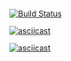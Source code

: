 [![Build Status](https://travis-ci.com/bugaga427/python-project-lvl1.png?branch=master)](https://travis-ci.com/bugaga427/python-project-lvl1.png?branch=master)

[![asciicast](https://asciinema.org/a/313170.png)](https://asciinema.org/a/313170)

[![asciicast](https://asciinema.org/a/Cg7WzMVSa3WCympyiswQE9meu.png)](https://asciinema.org/a/Cg7WzMVSa3WCympyiswQE9meu)
